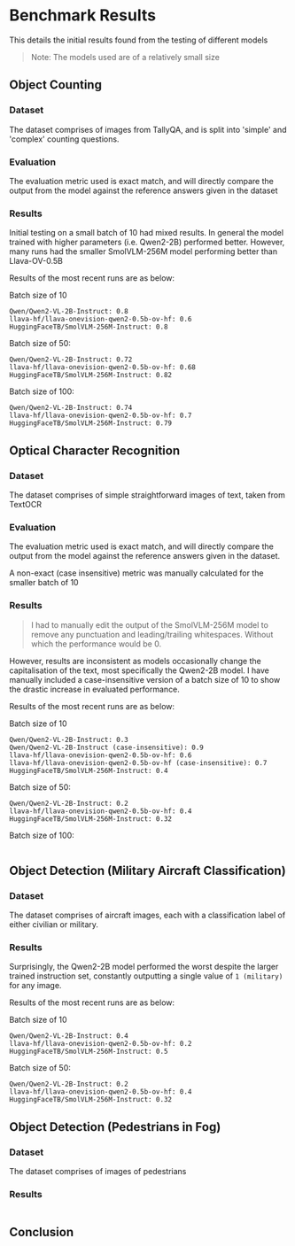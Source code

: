# Benchmark Results

This details the initial results found from the testing of different models

> Note: The models used are of a relatively small size

## Object Counting

### Dataset

The dataset comprises of images from TallyQA, and is split into 'simple' and 'complex' counting questions.

### Evaluation

The evaluation metric used is exact match, and will directly compare the output from the model against the reference answers given in the dataset

### Results

Initial testing on a small batch of 10 had mixed results. In general the model trained with higher parameters (i.e. Qwen2-2B) performed better. However, many runs had the smaller SmolVLM-256M model performing better than Llava-OV-0.5B

Results of the most recent runs are as below:

Batch size of 10

```
Qwen/Qwen2-VL-2B-Instruct: 0.8
llava-hf/llava-onevision-qwen2-0.5b-ov-hf: 0.6
HuggingFaceTB/SmolVLM-256M-Instruct: 0.8
```

Batch size of 50:

```
Qwen/Qwen2-VL-2B-Instruct: 0.72
llava-hf/llava-onevision-qwen2-0.5b-ov-hf: 0.68
HuggingFaceTB/SmolVLM-256M-Instruct: 0.82
```

Batch size of 100:

```
Qwen/Qwen2-VL-2B-Instruct: 0.74
llava-hf/llava-onevision-qwen2-0.5b-ov-hf: 0.7
HuggingFaceTB/SmolVLM-256M-Instruct: 0.79
```

## Optical Character Recognition

### Dataset

The dataset comprises of simple straightforward images of text, taken from TextOCR

### Evaluation

The evaluation metric used is exact match, and will directly compare the output from the model against the reference answers given in the dataset.

A non-exact (case insensitive) metric was manually calculated for the smaller batch of 10

### Results

> I had to manually edit the output of the SmolVLM-256M model to remove any punctuation and leading/trailing whitespaces. Without which the performance would be 0.

However, results are inconsistent as models occasionally change the capitalisation of the text, most specifically the Qwen2-2B model. I have manually included a case-insensitive version of a batch size of 10 to show the drastic increase in evaluated performance.

Results of the most recent runs are as below:

Batch size of 10

```
Qwen/Qwen2-VL-2B-Instruct: 0.3
Qwen/Qwen2-VL-2B-Instruct (case-insensitive): 0.9
llava-hf/llava-onevision-qwen2-0.5b-ov-hf: 0.6
llava-hf/llava-onevision-qwen2-0.5b-ov-hf (case-insensitive): 0.7
HuggingFaceTB/SmolVLM-256M-Instruct: 0.4

```

Batch size of 50:

```
Qwen/Qwen2-VL-2B-Instruct: 0.2
llava-hf/llava-onevision-qwen2-0.5b-ov-hf: 0.4
HuggingFaceTB/SmolVLM-256M-Instruct: 0.32
```

Batch size of 100:

```

```

## Object Detection (Military Aircraft Classification)

### Dataset

The dataset comprises of aircraft images, each with a classification label of either civilian or military.

### Results

Surprisingly, the Qwen2-2B model performed the worst despite the larger trained instruction set, constantly outputting a single value of `1 (military)` for any image.

Results of the most recent runs are as below:

Batch size of 10

```
Qwen/Qwen2-VL-2B-Instruct: 0.4
llava-hf/llava-onevision-qwen2-0.5b-ov-hf: 0.2
HuggingFaceTB/SmolVLM-256M-Instruct: 0.5
```

Batch size of 50:

```
Qwen/Qwen2-VL-2B-Instruct: 0.2
llava-hf/llava-onevision-qwen2-0.5b-ov-hf: 0.4
HuggingFaceTB/SmolVLM-256M-Instruct: 0.32
```

## Object Detection (Pedestrians in Fog)

### Dataset

The dataset comprises of images of pedestrians

### Results

```

```

## Conclusion
